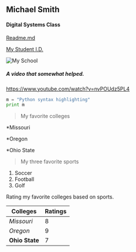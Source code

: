 ## Michael Smith
#### Digital Systems Class
[Readme.md](<https://github.com/msmith2777/Digital-Systems-Project/blob/master/README.md>)

[My Student I.D.](https://github.com/msmith2777/Digital-Systems-Project/blob/master/image1%20(1).jpeg)



![My School](https://i.imgur.com/P9wdmd9.png)
##### A video that somewhat helped.
<https://www.youtube.com/watch?v=nvPOUdz5PL4> 

```python
m = "Python syntax highlighting"
print m
```

>My favorite colleges

*Missouri

*Oregon

*Ohio State

>My three favorite sports

1. Soccer
2. Football
3. Golf

Rating my favorite colleges based on sports.

Colleges | Ratings
--------|---------
*Missouri* | 8
_Oregon_ | 9
**Ohio State** | 7
